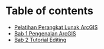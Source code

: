 # Table of contents

* [Pelatihan Perangkat Lunak ArcGIS](README.md)
* [Bab 1 Pengenalan ArcGIS](bab-1-pengenalan-arcgis.md)
* [Bab 2 Tutorial Editing](bab-2-tutorial-editing.md)


